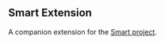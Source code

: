 ## Smart Extension

A companion extension for the [Smart project](https://github.com/vaultah/smart).
